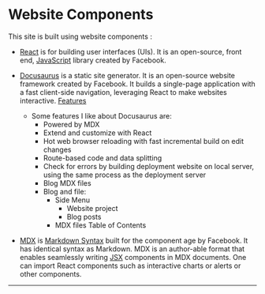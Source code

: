 # Website Components
 
This site is built using website components :

- [React](https://reactjs.org/) is for building user interfaces (UIs). It is an open-source, front end, [JavaScript](https://developer.mozilla.org/en-US/docs/Web/JavaScript) library created by Facebook. 

- [Docusaurus](https://docusaurus.io/) is a static site generator. It is an open-source website framework created by Facebook. It builds a single-page application with a fast client-side navigation, leveraging React to make websites interactive. [Features](https://docusaurus.io/docs#features)

    - Some features I like about Docusaurus are:
        - Powered by MDX
        - Extend and customize with React
        - Hot web browser reloading with fast incremental build on edit changes
        - Route-based code and data splitting
        - Check for errors by building deployment website on local server, using the same process as the deployment server
        - Blog MDX files
        - Blog and file:
            - Side Menu
                - Website project
                - Blog posts
            - MDX files Table of Contents

- [MDX](https://mdxjs.com) is [Markdown Syntax](https://daringfireball.net/projects/markdown/syntax) built for the component age by Facebook. It has identical syntax as Markdown. MDX is an author-able format that enables seamlessly writing [JSX](https://mdxjs.com/getting-started/#jsx) components in MDX documents. One can import React components such as interactive charts or alerts or other components.

---
